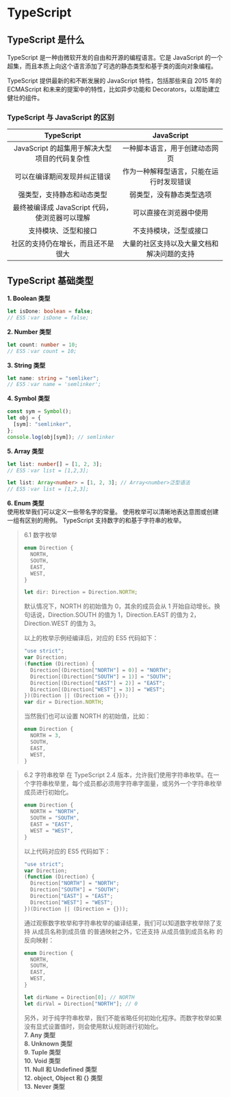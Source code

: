 # TypeScript

## TypeScript 是什么
TypeScript 是一种由微软开发的自由和开源的编程语言。它是 JavaScript 的一个超集，而且本质上向这个语言添加了可选的静态类型和基于类的面向对象编程。

TypeScript 提供最新的和不断发展的 JavaScript 特性，包括那些来自 2015 年的 ECMAScript 和未来的提案中的特性，比如异步功能和 Decorators，以帮助建立健壮的组件。

### TypeScript 与 JavaScript 的区别
| TypeScript | JavaScript |
| :---: | :---: |
| JavaScript 的超集用于解决大型项目的代码复杂性 | 一种脚本语言，用于创建动态网页 |
| 可以在编译期间发现并纠正错误 | 作为一种解释型语言，只能在运行时发现错误 |
| 强类型，支持静态和动态类型 | 弱类型，没有静态类型选项 |
| 最终被编译成 JavaScript 代码，使浏览器可以理解 | 可以直接在浏览器中使用 |
| 支持模块、泛型和接口 | 不支持模块，泛型或接口 |
| 社区的支持仍在增长，而且还不是很大 | 大量的社区支持以及大量文档和解决问题的支持|

## TypeScript 基础类型
**1. Boolean 类型**
```typescript
let isDone: boolean = false;
// ES5：var isDone = false;
```
**2. Number 类型**
```typescript
let count: number = 10;
// ES5：var count = 10;
```
**3. String 类型**
```typescript
let name: string = "semliker";
// ES5：var name = 'semlinker';
```
**4. Symbol 类型**
```typescript
const sym = Symbol();
let obj = {
  [sym]: "semlinker",
};
console.log(obj[sym]); // semlinker
```
**5. Array 类型**
```typescript
let list: number[] = [1, 2, 3];
// ES5：var list = [1,2,3];

let list: Array<number> = [1, 2, 3]; // Array<number>泛型语法
// ES5：var list = [1,2,3];
```
**6. Enum 类型**  
使用枚举我们可以定义一些带名字的常量。 使用枚举可以清晰地表达意图或创建一组有区别的用例。 TypeScript 支持数字的和基于字符串的枚举。
> 6.1 数字枚举
> ```typescript
> enum Direction {
>   NORTH,
>   SOUTH,
>   EAST,
>   WEST,
> }
> 
> let dir: Direction = Direction.NORTH;
> ```
> 默认情况下，NORTH 的初始值为 0，其余的成员会从 1 开始自动增长。换句话说，Direction.SOUTH 的值为 1，Direction.EAST 的值为 2，Direction.WEST 的值为 3。
> 
> 以上的枚举示例经编译后，对应的 ES5 代码如下：
> ```javascript
> "use strict";
> var Direction;
> (function (Direction) {
>   Direction[(Direction["NORTH"] = 0)] = "NORTH";
>   Direction[(Direction["SOUTH"] = 1)] = "SOUTH";
>   Direction[(Direction["EAST"] = 2)] = "EAST";
>   Direction[(Direction["WEST"] = 3)] = "WEST";
> })(Direction || (Direction = {}));
> var dir = Direction.NORTH;
> ```
> 当然我们也可以设置 NORTH 的初始值，比如：
> ```typescript
> enum Direction {
>   NORTH = 3,
>   SOUTH,
>   EAST,
>   WEST,
> }
> ```

> 6.2 字符串枚举
> 在 TypeScript 2.4 版本，允许我们使用字符串枚举。在一个字符串枚举里，每个成员都必须用字符串字面量，或另外一个字符串枚举成员进行初始化。
> ```typescript
> enum Direction {
>   NORTH = "NORTH",
>   SOUTH = "SOUTH",
>   EAST = "EAST",
>   WEST = "WEST",
> }
> ```
> 以上代码对应的 ES5 代码如下：
> ```javascript
> "use strict";
> var Direction;
> (function (Direction) {
>   Direction["NORTH"] = "NORTH";
>   Direction["SOUTH"] = "SOUTH";
>   Direction["EAST"] = "EAST";
>   Direction["WEST"] = "WEST";
> })(Direction || (Direction = {}));
> ```
> 通过观察数字枚举和字符串枚举的编译结果，我们可以知道数字枚举除了支持 从成员名称到成员值 的普通映射之外，它还支持 从成员值到成员名称 的反向映射：
> ```typescript
> enum Direction {
>   NORTH,
>   SOUTH,
>   EAST,
>   WEST,
> }
> 
> let dirName = Direction[0]; // NORTH
> let dirVal = Direction["NORTH"]; // 0
> ```
> 另外，对于纯字符串枚举，我们不能省略任何初始化程序。而数字枚举如果没有显式设置值时，则会使用默认规则进行初始化。  
**7. Any 类型**  
**8. Unknown 类型**  
**9. Tuple 类型**  
**10. Void 类型**  
**11. Null 和 Undefined 类型**  
**12. object, Object 和 {} 类型**  
**13. Never 类型**  
